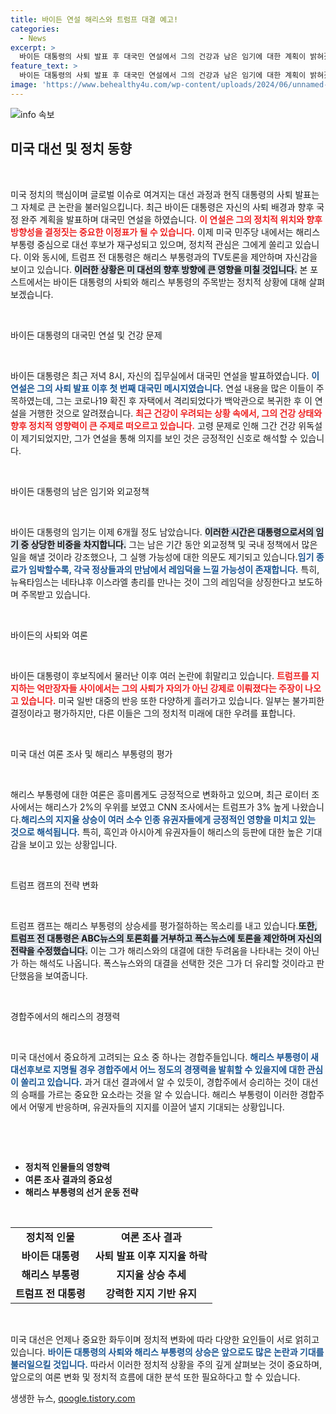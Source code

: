 ```yaml
---
title: 바이든 연설 해리스와 트럼프 대결 예고!
categories:
  - News
excerpt: >
  바이든 대통령의 사퇴 발표 후 대국민 연설에서 그의 건강과 남은 임기에 대한 계획이 밝혀졌습니다. 민주당 대선판은 해리스 중심으로 재편되고, 트럼프는 공세를 강화하고 있습니다. 미국 대선의 향방이 어떻게 변할지 주목됩니다.
feature_text: >
  바이든 대통령의 사퇴 발표 후 대국민 연설에서 그의 건강과 남은 임기에 대한 계획이 밝혀졌습니다. 민주당 대선판은 해리스 중심으로 재편되고, 트럼프는 공세를 강화하고 있습니다. 미국 대선의 향방이 어떻게 변할지 주목됩니다.
image: 'https://www.behealthy4u.com/wp-content/uploads/2024/06/unnamed-file.png'
---
```


<p><img src="https://www.behealthy4u.com/wp-content/uploads/2024/06/unnamed-file.png" alt="info 속보" /></p>

<h2 data-ke-size="size26">미국 대선 및 정치 동향</h2>

<p data-ke-size="size16">&nbsp;</p>

<p>미국 정치의 핵심이며 글로벌 이슈로 여겨지는 대선 과정과 현직 대통령의 사퇴 발표는 그 자체로 큰 논란을 불러일으킵니다. 최근 바이든 대통령은 자신의 사퇴 배경과 향후 국정 완주 계획을 발표하며 대국민 연설을 하였습니다. <b><span style="color: #ee2323;">이 연설은 그의 정치적 위치와 향후 방향성을 결정짓는 중요한 이정표가 될 수 있습니다.</span></b> 이제 미국 민주당 내에서는 해리스 부통령 중심으로 대선 후보가 재구성되고 있으며, 정치적 관심은 그에게 쏠리고 있습니다. 이와 동시에, 트럼프 전 대통령은 해리스 부통령과의 TV토론을 제안하며 자신감을 보이고 있습니다. <b><span style="background-color: #21538527;">이러한 상황은 미 대선의 향후 방향에 큰 영향을 미칠 것입니다.</span></b> 본 포스트에서는 바이든 대통령의 사퇴와 해리스 부통령의 주목받는 정치적 상황에 대해 살펴보겠습니다.</p>

<p data-ke-size="size16">&nbsp;</p>

<p>바이든 대통령의 대국민 연설 및 건강 문제</p>

<p data-ke-size="size16">&nbsp;</p>

<p>바이든 대통령은 최근 저녁 8시, 자신의 집무실에서 대국민 연설을 발표하였습니다. <b><span style="color: #1a5490;">이 연설은 그의 사퇴 발표 이후 첫 번째 대국민 메시지였습니다.</span></b> 연설 내용을 많은 이들이 주목하였는데, 그는 코로나19 확진 후 자택에서 격리되었다가 백악관으로 복귀한 후 이 연설을 거행한 것으로 알려졌습니다. <b><span style="color: #ee2323;">최근 건강이 우려되는 상황 속에서, 그의 건강 상태와 향후 정치적 영향력이 큰 주제로 떠오르고 있습니다.</span></b> 고령 문제로 인해 그간 건강 위독설이 제기되었지만, 그가 연설을 통해 의지를 보인 것은 긍정적인 신호로 해석할 수 있습니다.</p>

<p data-ke-size="size16">&nbsp;</p>

<p>바이든 대통령의 남은 임기와 외교정책</p>

<p data-ke-size="size16">&nbsp;</p>

<p>바이든 대통령의 임기는 이제 6개월 정도 남았습니다. <b><span style="background-color: #21538527;">이러한 시간은 대통령으로서의 임기 중 상당한 비중을 차지합니다.</span></b> 그는 남은 기간 동안 외교정책 및 국내 정책에서 많은 일을 해낼 것이라 강조했으나, 그 실행 가능성에 대한 의문도 제기되고 있습니다.<b><span style="color: #1a5490;">임기 종료가 임박할수록, 각국 정상들과의 만남에서 레임덕을 느낄 가능성이 존재합니다.</span></b> 특히, 뉴욕타임스는 네타냐후 이스라엘 총리를 만나는 것이 그의 레임덕을 상징한다고 보도하며 주목받고 있습니다.</p>

<p data-ke-size="size16">&nbsp;</p>

<p>바이든의 사퇴와 여론</p>

<p data-ke-size="size16">&nbsp;</p>

<p>바이든 대통령이 후보직에서 물러난 이후 여러 논란에 휘말리고 있습니다. <b><span style="color: #ee2323;">트럼프를 지지하는 억만장자들 사이에서는 그의 사퇴가 자의가 아닌 강제로 이뤄졌다는 주장이 나오고 있습니다.</span></b> 미국 일반 대중의 반응 또한 다양하게 흘러가고 있습니다. 일부는 불가피한 결정이라고 평가하지만, 다른 이들은 그의 정치적 미래에 대한 우려를 표합니다.</p>

<p data-ke-size="size16">&nbsp;</p>

<p>미국 대선 여론 조사 및 해리스 부통령의 평가</p>

<p data-ke-size="size16">&nbsp;</p>

<p>해리스 부통령에 대한 여론은 흥미롭게도 긍정적으로 변화하고 있으며, 최근 로이터 조사에서는 해리스가 2%의 우위를 보였고 CNN 조사에서는 트럼프가 3% 높게 나왔습니다.<b><span style="color: #1a5490;">해리스의 지지율 상승이 여러 소수 인종 유권자들에게 긍정적인 영향을 미치고 있는 것으로 해석됩니다.</span></b> 특히, 흑인과 아시아계 유권자들이 해리스의 등판에 대한 높은 기대감을 보이고 있는 상황입니다.</p>

<p data-ke-size="size16">&nbsp;</p>

<p>트럼프 캠프의 전략 변화</p>

<p data-ke-size="size16">&nbsp;</p>

<p>트럼프 캠프는 해리스 부통령의 상승세를 평가절하하는 목소리를 내고 있습니다.<b><span style="background-color: #21538527;">또한, 트럼프 전 대통령은 ABC뉴스의 토론회를 거부하고 폭스뉴스에 토론을 제안하며 자신의 전략을 수정했습니다.</span></b> 이는 그가 해리스와의 대결에 대한 두려움을 나타내는 것이 아닌가 하는 해석도 나옵니다. 폭스뉴스와의 대결을 선택한 것은 그가 더 유리할 것이라고 판단했음을 보여줍니다.</p>

<p data-ke-size="size16">&nbsp;</p>

<p>경합주에서의 해리스의 경쟁력</p>

<p data-ke-size="size16">&nbsp;</p>

<p>미국 대선에서 중요하게 고려되는 요소 중 하나는 경합주들입니다. <b><span style="color: #1a5490;">해리스 부통령이 새 대선후보로 지명될 경우 경합주에서 어느 정도의 경쟁력을 발휘할 수 있을지에 대한 관심이 쏠리고 있습니다.</span></b> 과거 대선 결과에서 알 수 있듯이, 경합주에서 승리하는 것이 대선의 승패를 가르는 중요한 요소라는 것을 알 수 있습니다. 해리스 부통령이 이러한 경합주에서 어떻게 반응하며, 유권자들의 지지를 이끌어 낼지 기대되는 상황입니다.</p>

<p data-ke-size="size16">&nbsp;</p>

<p data-ke-size="size16">&nbsp;</p>

<ul>
    <li><b>정치적 인물들의 영향력</b></li>
    <li><b>여론 조사 결과의 중요성</b></li>
    <li><b>해리스 부통령의 선거 운동 전략</b></li>
</ul>

<p data-ke-size="size16">&nbsp;</p>

<table>
    <tr>
        <td style="text-align: center; height: 17px;"><b>정치적 인물</b></td>
        <td style="text-align: center; height: 17px;"><b>여론 조사 결과</b></td>
    </tr>
    <tr>
        <td style="text-align: center; height: 17px;"><b>바이든 대통령</b></td>
        <td style="text-align: center; height: 17px;"><b>사퇴 발표 이후 지지율 하락</b></td>
    </tr>
    <tr>
        <td style="text-align: center; height: 17px;"><b>해리스 부통령</b></td>
        <td style="text-align: center; height: 17px;"><b>지지율 상승 추세</b></td>
    </tr>
    <tr>
        <td style="text-align: center; height: 17px;"><b>트럼프 전 대통령</b></td>
        <td style="text-align: center; height: 17px;"><b>강력한 지지 기반 유지</b></td>
    </tr>
</table>

<p data-ke-size="size16">&nbsp;</p>

<p>미국 대선은 언제나 중요한 화두이며 정치적 변화에 따라 다양한 요인들이 서로 얽히고 있습니다. <b><span style="color: #1a5490;">바이든 대통령의 사퇴와 해리스 부통령의 상승은 앞으로도 많은 논란과 기대를 불러일으킬 것입니다.</span></b> 따라서 이러한 정치적 상황을 주의 깊게 살펴보는 것이 중요하며, 앞으로의 여론 변화 및 정치적 흐름에 대한 분석 또한 필요하다고 할 수 있습니다.</p>
생생한 뉴스, <a href="https://qoogle.tistory.com" rel="dofollow">qoogle.tistory.com</a>


